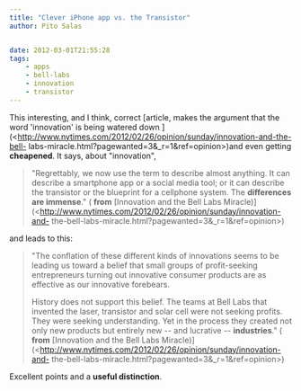 ```yaml
---
title: "Clever iPhone app vs. the Transistor"
author: Pito Salas


date: 2012-03-01T21:55:28
tags:
    - apps
    - bell-labs
    - innovation
    - transistor
---
```




This interesting, and I think, correct [article, makes the argument that the
word 'innovation' is being watered down
](<http://www.nytimes.com/2012/02/26/opinion/sunday/innovation-and-the-bell-
labs-miracle.html?pagewanted=3&_r=1&ref=opinion>)and even getting
**cheapened**. It says, about "innovation",

> "Regrettably, we now use the term to describe almost anything. It can
> describe a smartphone app or a social media tool; or it can describe the
> transistor or the blueprint for a cellphone system. The **differences are
> immense**." ( **from** [Innovation and the Bell Labs
> Miracle)](<http://www.nytimes.com/2012/02/26/opinion/sunday/innovation-and-
> the-bell-labs-miracle.html?pagewanted=3&_r=1&ref=opinion>)

and leads to this:

> "The conflation of these different kinds of innovations seems to be leading
> us toward a belief that small groups of profit-seeking entrepreneurs turning
> out innovative consumer products are as effective as our innovative
> forebears.
>
> History does not support this belief. The teams at Bell Labs that invented
> the laser, transistor and solar cell were not seeking profits. They were
> seeking understanding. Yet in the process they created not only new products
> but entirely new -- and lucrative -- **industries**." ( **from** [Innovation
> and the Bell Labs
> Miracle)](<http://www.nytimes.com/2012/02/26/opinion/sunday/innovation-and-
> the-bell-labs-miracle.html?pagewanted=3&_r=1&ref=opinion>)

Excellent points and a **useful distinction**.


